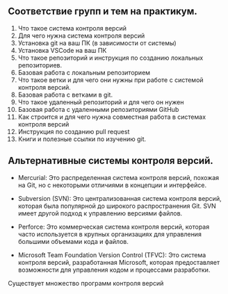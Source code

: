 ## Соответствие групп и тем на практикум.

1. Что такое система контроля версий
2. Для чего нужна система контроля версий
3. Установка git на ваш ПК (в зависимости от системы)
4. Установка VSCode на ваш ПК
5. Что такое репозиторий и инструкция по созданию локальных репозиториев.
6. Базовая работа с локальным репозиторием
7. Что такое ветки и для чего они нужны при работе с системой контроля версий.
8. Базовая работа с ветками в git.
9. Что такое удаленный репозиторий и для чего он нужен
10. Базовая работа с удаленными репозиториями GitHub
11. Как строится и для чего нужна совместная работа в системах контроля версий
12. Инструкция по созданию pull request
13. Книги и полезные ссылки по изучению git.

## Альтернативные системы контроля версий.

* Mercurial: Это распределенная система контроля версий, похожая на Git, но с некоторыми отличиями в концепции и интерфейсе.

* Subversion (SVN): Это централизованная система контроля версий, которая была популярной до широкого распространения Git. SVN имеет другой подход к управлению версиями файлов.

* Perforce: Это коммерческая система контроля версий, которая часто используется в крупных организациях для управления большими объемами кода и файлов.

* Microsoft Team Foundation Version Control (TFVC): Это система контроля версий, разработанная Microsoft, которая предоставляет возможности для управления кодом и процессами разработки.

Существует множество программ контроля версий
